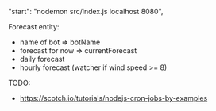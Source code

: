 "start": "nodemon src/index.js localhost 8080",

Forecast entity:
- name of bot => botName
- forecast for now => currentForecast
- daily forecast
- hourly forecast (watcher if wind speed >= 8)

TODO:
- https://scotch.io/tutorials/nodejs-cron-jobs-by-examples
